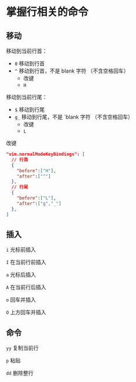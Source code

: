 
# 掌握⾏相关的命令
## 移动

移动到当前行首：

- `0` 移动到行首
- `^` 移动到行首，不是 blank 字符 （不含空格回车）
  - 改键
  - `H`



移动到当前行尾：

- `$` 移动到行尾
- `g_` 移动到行尾，不是 `blank 字符 （不含空格回车）
  - 改键
  - `L`



改键

```json
"vim.normalModeKeyBindings": [
  // 行首
  {
    "before":["H"],
    "after":["^"]
  },
  // 行尾
  {
    "before":["L"],
    "after":["g","_"]
  },
]
```



## 插入

`i` 光标前插入

`I` 在当前行前插入

`a` 光标后插入

`A` 在当前行后插入

`o` 回车并插入

`O` 上方回车并插入


## 命令

`yy` 复制当前行

`p` 粘贴

`dd` 删除整行